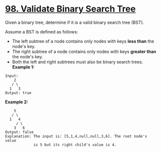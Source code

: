 # [98. Validate Binary Search Tree](https://leetcode.com/problems/validate-binary-search-tree/description)
Given a binary tree, determine if it is a valid binary search tree (BST).

Assume a BST is defined as follows:

* The left subtree of a node contains only nodes with keys **less than** the node's key.
* The right subtree of a node contains only nodes with keys **greater than** the node's key.
* Both the left and right subtrees must also be binary search trees.
**Example 1:**
```
Input:
    2
   / \
  1   3
Output: true
```
**Example 2:**
```
    5
   / \
  1   4
     / \
    3   6
Output: false
Explanation: The input is: [5,1,4,null,null,3,6]. The root node's value
             is 5 but its right child's value is 4.
```